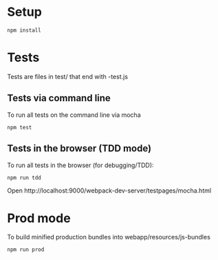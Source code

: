 # Setup

```
npm install
```

# Tests

Tests are files in test/ that end with -test.js

## Tests via command line

To run all tests on the command line via mocha

```
npm test
```

## Tests in the browser (TDD mode)

To run all tests in the browser (for debugging/TDD):

```
npm run tdd
```

Open http://localhost:9000/webpack-dev-server/testpages/mocha.html

# Prod mode

To build minified production bundles into webapp/resources/js-bundles

```
npm run prod
```